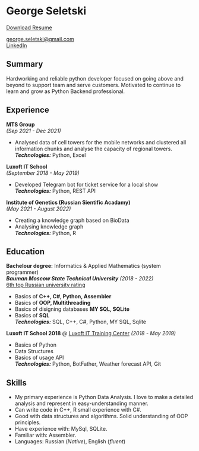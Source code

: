 # George Seletski 
<a href="https://drive.google.com/file/d/1cJcGHaXUk8QmLmuMvyVXe7rceDaXNutP/view?usp=sharing" download="proposed_file_name">Download Resume</a>

george.seletski@gmail.com<br>
[LinkedIn](https://www.linkedin.com/in/george-seletski/) 

## Summary
Hardworking and reliable python developer focused on going above and beyond to support team and serve customers. Motivated to continue to learn and grow as Python Backend professional.
## Experience
**MTS Group** <br> _(Sep 2021 - Dec 2021)_ <br>
- Analysed data of cell towers for the mobile networks and
clustered all information chunks and analyse the capacity of regional towers. <br/>
_**Technologies:**_ Python, Excel

**Luxoft IT School** <br>
_(September 2018 - May 2019)_
- Developed Telegram bot for ticket service for a local show<br/>
_**Technologies:**_ Python, REST API

**Institute of Genetics (Russian Sientific Acadamy)** <br>
_(May 2021 - August 2022)_
- Creating a knowledge graph based on BioData 
- Analysing knowledge graph <br>
_**Technologies:**_ Python, R

## Education
**Bachelour degree:** Informatics & Applied Mathematics (system programmer) <br>
***Bauman Moscow State Technical University*** _(2018 - 2022)_<br>
[6th top Russian university rating](https://www.universityrankings.ch/results&ranking=QS&region=World&year=2021&q=Russia)


- Basics of **C++, C#, Python, Assembler**
- Basics of **OOP, Multithreading**
- Basics of disigning databases  **MY SQL, SQLite**
- Basics of **SQL** <br/>
  _**Technologies:**_ SQL, C++, C#, Python, MY SQL, Sqlite

**Luxoft IT School 2018**  @ [Luxoft IT Training Center](https://www.luxoft-training.ru/)
_(2018 - May 2019)_

- Basics of Python
- Data Structures
- Basics of usage API <br/>
 _**Technologies:**_ Python, BotFather, Weather forecast API, Git



## Skills
<ul>
<li>My primary experience is Python Data Analysis. I love to make a detailed analysis and represent in easy-understanding manner.</li>
<li>Can write code in C++, R small experience with C#. </li>
<li>Good with data structures and algorithms. Solid understanding of OOP principles.</li>
<li>Have experience with: MySql, SQLite.</li>
<li>Familiar with: Assembler.</li>
<li>Languages: Russian (<em>Native</em>), English (<em>fluent</em>)</li>
</ul>



